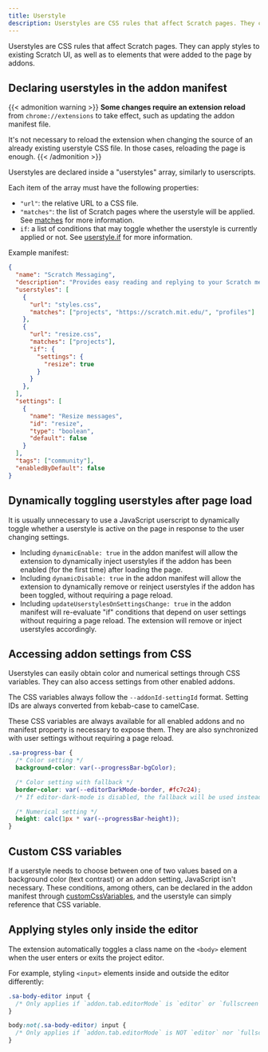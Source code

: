```yaml
---
title: Userstyle
description: Userstyles are CSS rules that affect Scratch pages. They can apply styles to existing Scratch UI, as well as to elements that were added to the page by addons.
---
```


Userstyles are CSS rules that affect Scratch pages. They can apply styles to existing Scratch UI, as well as to elements that were added to the page by addons.


## Declaring userstyles in the addon manifest

{{< admonition warning >}}
**Some changes require an extension reload** from `chrome://extensions` to take effect, such as updating the addon manifest file.

It's not necessary to reload the extension when changing the source of an already existing userstyle CSS file. In those cases, reloading the page is enough.
{{< /admonition >}}

Userstyles are declared inside a "userstyles" array, similarly to userscripts.

Each item of the array must have the following properties:
- `"url"`: the relative URL to a CSS file.
- `"matches"`: the list of Scratch pages where the userstyle will be applied. See [matches](/docs/reference/addon-manifest/#matches) for more information.
- `if`: a list of conditions that may toggle whether the userstyle is currently applied or not. See [userstyle.if](https://scratchaddons.com/docs/reference/addon-manifest/#if) for more information.

Example manifest:
```json
{
  "name": "Scratch Messaging",
  "description": "Provides easy reading and replying to your Scratch messages.",
  "userstyles": [
    {
      "url": "styles.css",
      "matches": ["projects", "https://scratch.mit.edu/", "profiles"]
    },
    {
      "url": "resize.css",
      "matches": ["projects"],
      "if": {
        "settings": {
          "resize": true
        }
      }
    },
  ],
  "settings": [
    {
      "name": "Resize messages",
      "id": "resize",
      "type": "boolean",
      "default": false
    }
  ],
  "tags": ["community"],
  "enabledByDefault": false
}
```


## Dynamically toggling userstyles after page load

It is usually unnecessary to use a JavaScript userscript to dynamically toggle whether a userstyle is active on the page in response to the user changing settings.

- Including `dynamicEnable: true` in the addon manifest will allow the extension to dynamically inject userstyles if the addon has been enabled (for the first time) after loading the page.
- Including `dynamicDisable: true` in the addon manifest will allow the extension to dynamically remove or reinject userstyles if the addon has been toggled, without requiring a page reload.
- Including `updateUserstylesOnSettingsChange: true` in the addon manifest will re-evaluate "if" conditions that depend on user settings without requiring a page reload. The extension will remove or inject userstyles accordingly.


## Accessing addon settings from CSS

Userstyles can easily obtain color and numerical settings through CSS variables. They can also access settings from other enabled addons.

The CSS variables always follow the `--addonId-settingId` format. Setting IDs are always converted from kebab-case to camelCase.

These CSS variables are always available for all enabled addons and no manifest property is necessary to expose them. They are also synchronized with user settings without requiring a page reload.

```css
.sa-progress-bar {
  /* Color setting */
  background-color: var(--progressBar-bgColor);

  /* Color setting with fallback */
  border-color: var(--editorDarkMode-border, #fc7c24);
  /* If editor-dark-mode is disabled, the fallback will be used instead */

  /* Numerical setting */
  height: calc(1px * var(--progressBar-height));
}
```


## Custom CSS variables

If a userstyle needs to choose between one of two values based on a background color (text contrast) or an addon setting, JavaScript isn't necessary. These conditions, among others, can be declared in the addon manifest through [customCssVariables](/docs/reference/addon-manifest/#customcssvariables), and the userstyle can simply reference that CSS variable.


## Applying styles only inside the editor

The extension automatically toggles a class name on the `<body>` element when the user enters or exits the project editor.

For example, styling `<input>` elements inside and outside the editor differently:
```css
.sa-body-editor input {
  /* Only applies if `addon.tab.editorMode` is `editor` or `fullscreen` */
}

body:not(.sa-body-editor) input {
  /* Only applies if `addon.tab.editorMode` is NOT `editor` nor `fullscreen` */
}
```
